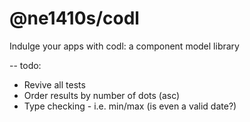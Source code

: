 # @ne1410s/codl
Indulge your apps with codl: a component model library

-- todo:
 - Revive all tests
 - Order results by number of dots (asc)
 - Type checking - i.e. min/max (is even a valid date?)